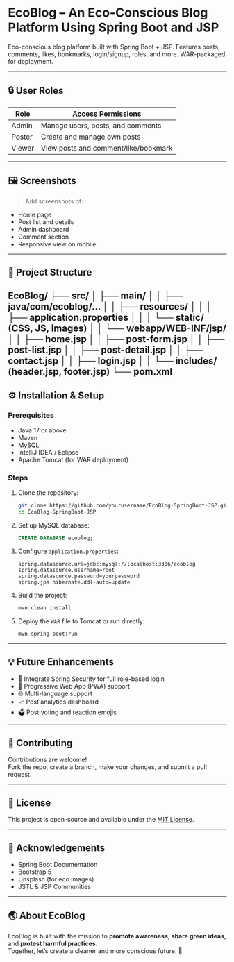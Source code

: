 # EcoBlog – An Eco-Conscious Blog Platform Using Spring Boot and JSP

Eco-conscious blog platform built with Spring Boot + JSP. Features posts, comments, likes, bookmarks, login/signup, roles, and more. WAR-packaged for deployment.

---

## 🔒 User Roles

| Role    | Access Permissions |
|---------|--------------------|
| Admin   | Manage users, posts, and comments |
| Poster  | Create and manage own posts |
| Viewer  | View posts and comment/like/bookmark |

---

## 🖼️ Screenshots

> Add screenshots of:
- Home page
- Post list and details
- Admin dashboard
- Comment section
- Responsive view on mobile

---
## 📁 Project Structure

EcoBlog/
├── src/
│ ├── main/
│ │ ├── java/com/ecoblog/...
│ │ ├── resources/
│ │ │ ├── application.properties
│ │ │ └── static/ (CSS, JS, images)
│ │ └── webapp/WEB-INF/jsp/
│ │ ├── home.jsp
│ │ ├── post-form.jsp
│ │ ├── post-list.jsp
│ │ ├── post-detail.jsp
│ │ ├── contact.jsp
│ │ ├── login.jsp
│ │ └── includes/ (header.jsp, footer.jsp)
└── pom.xml
---

## ⚙️ Installation & Setup

### Prerequisites
- Java 17 or above
- Maven
- MySQL
- IntelliJ IDEA / Eclipse
- Apache Tomcat (for WAR deployment)

### Steps
1. Clone the repository:
    ```bash
    git clone https://github.com/yourusername/EcoBlog-SpringBoot-JSP.git
    cd EcoBlog-SpringBoot-JSP
    ```

2. Set up MySQL database:
    ```sql
    CREATE DATABASE ecoblog;
    ```

3. Configure `application.properties`:
    ```properties
    spring.datasource.url=jdbc:mysql://localhost:3306/ecoblog
    spring.datasource.username=root
    spring.datasource.password=yourpassword
    spring.jpa.hibernate.ddl-auto=update
    ```

4. Build the project:
    ```bash
    mvn clean install
    ```

5. Deploy the `WAR` file to Tomcat or run directly:
    ```bash
    mvn spring-boot:run
    ```

---

## 💡 Future Enhancements

- 🔐 Integrate Spring Security for full role-based login
- 📱 Progressive Web App (PWA) support
- 🌐 Multi-language support
- 📈 Post analytics dashboard
- 🗳️ Post voting and reaction emojis

---

## 🤝 Contributing

Contributions are welcome!  
Fork the repo, create a branch, make your changes, and submit a pull request.

---

## 📄 License

This project is open-source and available under the [MIT License](LICENSE).

---

## 🙌 Acknowledgements

- Spring Boot Documentation
- Bootstrap 5
- Unsplash (for eco images)
- JSTL & JSP Communities

---

## 🌏 About EcoBlog

EcoBlog is built with the mission to **promote awareness**, **share green ideas**, and **protest harmful practices**.  
Together, let’s create a cleaner and more conscious future. 🌿

